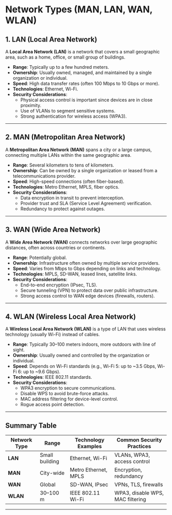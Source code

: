 # Network Types (MAN, LAN, WAN, WLAN)

## 1. LAN (Local Area Network)
A **Local Area Network (LAN)** is a network that covers a small geographic area, such as a home, office, or small group of buildings.  
- **Range**: Typically up to a few hundred meters.  
- **Ownership**: Usually owned, managed, and maintained by a single organization or individual.  
- **Speed**: High data transfer rates (often 100 Mbps to 10 Gbps or more).  
- **Technologies**: Ethernet, Wi-Fi.  
- **Security Considerations**:  
  - Physical access control is important since devices are in close proximity.  
  - Use of VLANs to segment sensitive systems.  
  - Strong authentication for wireless access (WPA3).  

---

## 2. MAN (Metropolitan Area Network)
A **Metropolitan Area Network (MAN)** spans a city or a large campus, connecting multiple LANs within the same geographic area.  
- **Range**: Several kilometers to tens of kilometers.  
- **Ownership**: Can be owned by a single organization or leased from a telecommunications provider.  
- **Speed**: High-speed connections (often fiber-based).  
- **Technologies**: Metro Ethernet, MPLS, fiber optics.  
- **Security Considerations**:  
  - Data encryption in transit to prevent interception.  
  - Provider trust and SLA (Service Level Agreement) verification.  
  - Redundancy to protect against outages.  

---

## 3. WAN (Wide Area Network)
A **Wide Area Network (WAN)** connects networks over large geographic distances, often across countries or continents.  
- **Range**: Potentially global.  
- **Ownership**: Infrastructure often owned by multiple service providers.  
- **Speed**: Varies from Mbps to Gbps depending on links and technology.  
- **Technologies**: MPLS, SD-WAN, leased lines, satellite links.  
- **Security Considerations**:  
  - End-to-end encryption (IPsec, TLS).  
  - Secure tunneling (VPN) to protect data over public infrastructure.  
  - Strong access control to WAN edge devices (firewalls, routers).  

---

## 4. WLAN (Wireless Local Area Network)
A **Wireless Local Area Network (WLAN)** is a type of LAN that uses wireless technology (usually Wi-Fi) instead of cables.  
- **Range**: Typically 30–100 meters indoors, more outdoors with line of sight.  
- **Ownership**: Usually owned and controlled by the organization or individual.  
- **Speed**: Depends on Wi-Fi standards (e.g., Wi-Fi 5: up to ~3.5 Gbps, Wi-Fi 6: up to ~9.6 Gbps).  
- **Technologies**: IEEE 802.11 standards.  
- **Security Considerations**:  
  - WPA3 encryption to secure communications.  
  - Disable WPS to avoid brute-force attacks.  
  - MAC address filtering for device-level control.  
  - Rogue access point detection.  

---

## Summary Table

| Network Type | Range            | Technology Examples   | Common Security Practices |
|--------------|------------------|-----------------------|---------------------------|
| **LAN**      | Small building   | Ethernet, Wi-Fi       | VLANs, WPA3, access control |
| **MAN**      | City-wide        | Metro Ethernet, MPLS  | Encryption, redundancy     |
| **WAN**      | Global           | SD-WAN, IPsec         | VPNs, TLS, firewalls       |
| **WLAN**     | 30–100 m         | IEEE 802.11 Wi-Fi     | WPA3, disable WPS, MAC filtering |

---


